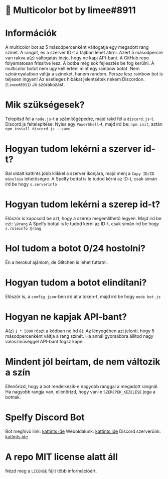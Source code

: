 <h1>🌈 Multicolor bot by limee#8911<h1>

# Információk
A multicolor bot az 5 másodpercenként váltogatja egy megadott rang színét.
A rangot, és a szerver ID-t a fájlban lehet átírni.
Azért 5 másodpercre van rakva a(z) váltogatás ideje, hogy ne kapj API-bant.
A GitHub repo folyamatosan frissítve lesz.
A botba még sok fejlesztés be fog kerülni.
A multicolor botot nem úgy kell érteni mint egy rainbow botot.
Nem színárnyalatban váltja a színeket, hanem random.
Persze lesz rainbow bot is teljesen ingyen!
Az esetleges hibákat jelentsétek nekem Discordon. (`limee#8911`)
Jó szórakozást.

# Mik szükségesek?
Telepítsd fel a `node.js`-t a számítógépedre, majd rakd fel a `discord.js`-t.
Discord.js feltelepítése: Nyiss egy `PowerShell`-t, majd írd be: `npm init`, aztán `npm install discord.js --save`

# Hogyan tudom lekérni a szerver id-t?
Bal oldalt kattints jobb klikkel a szerver ikonjára, majd menj a `Copy ID/ID másolása` lehetőségre.
A Spelfy bottal is le tudod kérni az ID-t, csak simán írd be hogy `s.serverinfo`

# Hogyan tudom lekérni a szerep id-t?
Először is kapcsold be azt, hogy a szerep megemlíthető legyen. Majd írd be ezt: `\@rang`
A Spelfy bottal is le tudod kérni az ID-t, csak simán írd be hogy `s.roleinfo @rang`

# Hol tudom a botot 0/24 hostolni?
Én a herokut ajánlom, de Glitchen is lehet futtatni.

# Hogyan tudom a botot elindítani?
Először is, a `config.json`-ben írd át a token-t, majd írd be hogy `node bot.js`

# Hogyan ne kapjak API-bant?
A(z) `1 * 5000` részt a kódban ne írd át. Az lényegében azt jelenti, hogy 5 másodpercenként váltja a rang színét. Ha annál gyorsabbra állítod
nagy valószínűséggel API-bant fogsz kapni.

# Mindent jól beírtam, de nem változik a szín
Ellenőrizd, hogy a bot rendelkezik-e nagyobb ranggal a megadott rangnál.
Ha nagyobb rangja van, ellenőrizd, hogy van-e `SZEREPEK_KEZELÉSE` joga a botnak.

# Spelfy Discord Bot
Bot meghívó link: <a href="https://discordapp.com/oauth2/authorize?client_id=588420113120886804&scope=bot&permissions=2146958847"> kattints ide</a>
Weboldalunk: <a href="https://spelfy.tk"> kattints ide</a>
Discord szerverünk: <a href="https://discordapp.com/invite/RkHSFpE"> kattints ide</a>

# A repo MIT license alatt áll
Nézd meg a `LICENSE` fájlt több információért.
